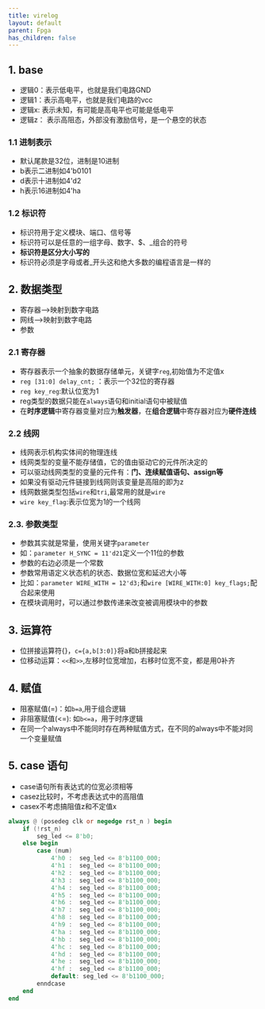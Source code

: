 ```yaml
---
title: virelog
layout: default
parent: Fpga
has_children: false
---
```


## 1. base

- 逻辑0：表示低电平，也就是我们电路GND  
- 逻辑1：表示高电平，也就是我们电路的vcc  
- 逻辑x: 表示未知，有可能是高电平也可能是低电平  
- 逻辑z： 表示高阻态，外部没有激励信号，是一个悬空的状态  

### 1.1 进制表示

- 默认尾款是32位，进制是10进制  
 - b表示二进制如4'b0101
 - d表示十进制如4'd2
 - h表示16进制如4'ha

 ### 1.2 标识符

 - 标识符用于定义模块、端口、信号等  
 - 标识符可以是任意的一组字母、数字、$、_组合的符号  
 - **标识符是区分大小写的**  
 - 标识符必须是字母或者_开头这和绝大多数的编程语言是一样的  

 ## 2. 数据类型

- 寄存器-->映射到数字电路  
- 网线-->映射到数字电路  
- 参数  

### 2.1 寄存器

- 寄存器表示一个抽象的数据存储单元，关键字`reg`,初始值为不定值x
- `reg [31:0] delay_cnt;` ：表示一个32位的寄存器
- `reg key_reg`:默认位宽为1
- reg类型的数据只能在`always`语句和initial语句中被赋值
- 在**时序逻辑**中寄存器变量对应为**触发器**，在**组合逻辑**中寄存器对应为**硬件连线**


### 2.2 线网

- 线网表示机构实体间的物理连线  
- 线网类型的变量不能存储值，它的值由驱动它的元件所决定的  
 - 可以驱动线网类型的变量的元件有：**门、连续赋值语句、assign等**  
- 如果没有驱动元件链接到线网则该变量是高阻的即为z  
- 线网数据类型包括`wire`和`tri`,最常用的就是`wire` 
 - `wire key_flag`:表示位宽为1的一个线网


### 2.3. 参数类型

- 参数其实就是常量，使用关键字`parameter`
 - 如：`parameter H_SYNC = 11'd21`定义一个11位的参数
 - 参数的右边必须是一个常数
- 参数常用语定义状态机的状态、数据位宽和延迟大小等
 - 比如：`parameter WIRE_WITH = 12'd3;`和`wire [WIRE_WITH:0] key_flags;`配合起来使用
- 在模块调用时，可以通过参数传递来改变被调用模块中的参数


## 3. 运算符

- 位拼接运算符{}，`c={a,b[3:0]}`将a和b拼接起来
- 位移动运算：`<<`和`>>`,左移时位宽增加，右移时位宽不变，都是用0补齐

## 4. 赋值

- 阻塞赋值(=)：如`b=a`,用于组合逻辑
- 非阻塞赋值(<=): 如`b<=a`，用于时序逻辑
- 在同一个always中不能同时存在两种赋值方式，在不同的always中不能对同一个变量赋值

## 5. case 语句


- case语句所有表达式的位宽必须相等
- casez比较时，不考虑表达式中的高阻值
- casex不考虑搞阻值z和不定值x

```v
always @ (posedeg clk or negedge rst_n ) begin
    if (!rst_n)
        seg_led <= 8'b0;
    else begin
        case (num)
            4'h0 :  seg_led <= 8'b1100_000;
            4'h1 :  seg_led <= 8'b1100_000;
            4'h2 :  seg_led <= 8'b1100_000;
            4'h3 :  seg_led <= 8'b1100_000;
            4'h4 :  seg_led <= 8'b1100_000;
            4'h5 :  seg_led <= 8'b1100_000;
            4'h6 :  seg_led <= 8'b1100_000;
            4'h7 :  seg_led <= 8'b1100_000;
            4'h8 :  seg_led <= 8'b1100_000;
            4'h9 :  seg_led <= 8'b1100_000;
            4'ha :  seg_led <= 8'b1100_000;
            4'hb :  seg_led <= 8'b1100_000;
            4'hc :  seg_led <= 8'b1100_000;
            4'hd :  seg_led <= 8'b1100_000;
            4'he :  seg_led <= 8'b1100_000;
            4'hf :  seg_led <= 8'b1100_000;
            default: seg_led <= 8'b1100_000;
        enndcase
    end
end
```
